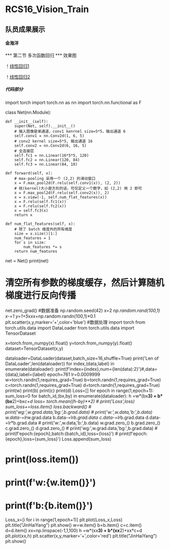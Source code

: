 # RCS16_Vision_Train

## 队员成果展示

#### 金海洋
*** 第二节 多次函数回归 ***
效果图

！[线性回归1](../picture/LINE.png)

！[线性回归2](../picture/LINE2.png)


##### 代码部分
import torch
import torch.nn as nn
import torch.nn.functional as F

class Net(nn.Module):

    def __init__(self):
        super(Net, self).__init__()
        # 输入图像是单通道，conv1 kenrnel size=5*5，输出通道 6
        self.conv1 = nn.Conv2d(1, 6, 5)
        # conv2 kernel size=5*5, 输出通道 16
        self.conv2 = nn.Conv2d(6, 16, 5)
        # 全连接层
        self.fc1 = nn.Linear(16*5*5, 120)
        self.fc2 = nn.Linear(120, 84)
        self.fc3 = nn.Linear(84, 10)

    def forward(self, x):
        # max-pooling 采用一个 (2,2) 的滑动窗口
        x = F.max_pool2d(F.relu(self.conv1(x)), (2, 2))
        # 核(kernel)大小是方形的话，可仅定义一个数字，如 (2,2) 用 2 即可
        x = F.max_pool2d(F.relu(self.conv2(x)), 2)
        x = x.view(-1, self.num_flat_features(x))
        x = F.relu(self.fc1(x))
        x = F.relu(self.fc2(x))
        x = self.fc3(x)
        return x

    def num_flat_features(self, x):
        # 除了 batch 维度外的所有维度
        size = x.size()[1:]
        num_features = 1
        for s in size:
            num_features *= s
        return num_features

net = Net()
print(net)
# 清空所有参数的梯度缓存，然后计算随机梯度进行反向传播
net.zero_grad()
#数据准备
np.random.seed(42)
x=2 *np.random.rand(100,1)
x-=1
y=1+5*x*x*x+np.random.randn(100,1)*0.1
plt.scatter(x,y,marker='+',color='blue')
#数据处理
import torch
from torch.utils.data import DataLoader
from torch.utils.data import TensorDataset

x=torch.from_numpy(x).float()
y=torch.from_numpy(y).float()
dataset=TensorDataset(x,y)

dataloader=DataLoader(dataset,batch_size=16,shuffle=True)
print('Len of DataLoader',len(dataloader))
for index,(data,label) in enumerate(dataloader):
    print(f'index={index},num={len(data):2}')#,data={data},label={label}
epoch=761
lr=0.0009999
w=torch.randn(1,requires_grad=True)
b=torch.randn(1,requires_grad=True)
c=torch.randn(1,requires_grad=True)
d=torch.randn(1,requires_grad=True)
print(w)
print(b)
print(c)
print(d)
Loss=[]
for epoch in range(1,epoch+1):
    sum_loss=0
    for batch_id,(bx,by) in enumerate(dataloader):
        h =w*(bx**3) + b*(bx**2)+bx*c+d
        loss= torch.mean((h-by)**2)
        # print('Loss',loss)
        sum_loss+=loss.item()
        loss.backward()
        # print('wg:',w.grad.data,'bg:',b.grad.data)
        # print('w:',w.data,'b:',b.data)
        w.data-=lr*w.grad.data
        b.data-=lr*b.grad.data
        c.data-=lr*b.grad.data
        d.data-=lr*b.grad.data
        # print('w:',w.data,'b:',b.data)
        w.grad.zero_()
        b.grad.zero_()
        c.grad.zero_()
        d.grad.zero_()
        # print('wg:',w.grad.data,'bg:',b.grad.data)
        # print(f'epoch:{epoch},batch:{batch_id},loss={loss}')
    # print(f'epoch:{epoch},loss={sum_loss}')
    Loss.append(sum_loss)
# print(loss.item())
# print(f'w:{w.item()}')
# print(f'b:{b.item()}')
Loss_x=[i for i in range(1,epoch+1)]
plt.plot(Loss_x,Loss)
plt.title("JinHaiYang")
plt.show()
w=w.item()
b=b.item()
c=c.item()
d=d.item()
xx=np.linspace(-1,1,100)
h =w*(xx**3) + b*(xx**2)+xx*c+d
plt.plot(xx,h)
plt.scatter(x,y,marker='+',color='red')
plt.title("JinHaiYang")
plt.show()